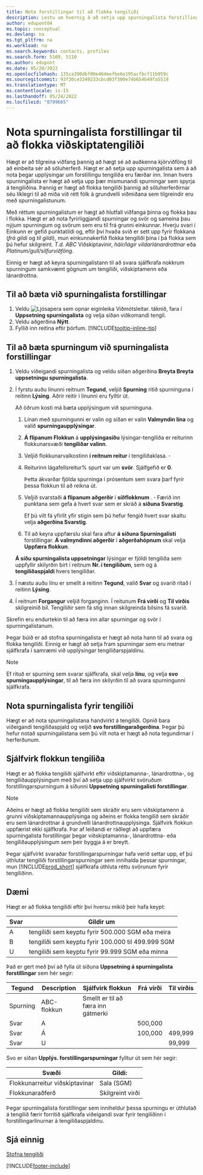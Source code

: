 ```yaml
---
title: Nota forstillingar til að flokka tengiliði
description: Lestu um hvernig á að setja upp spurningalista forstillingar til að auðvelda flokkun á notandasíðum viðskiptatengiliða.
author: edupont04
ms.topic: conceptual
ms.devlang: na
ms.tgt_pltfrm: na
ms.workload: na
ms.search.keywords: contacts, profiles
ms.search.form: 5109, 5110
ms.author: edupont
ms.date: 05/20/2022
ms.openlocfilehash: 135ca390dbf00e46deefbe6e195acfbcf11b959c
ms.sourcegitcommit: 93f30ce3349233cbcd03f300e74b654b49fa5518
ms.translationtype: MT
ms.contentlocale: is-IS
ms.lasthandoff: 05/24/2022
ms.locfileid: "8799665"
---
```

# <a name="use-profile-questionnaires-to-classify-business-contacts"></a>Nota spurningalista forstillingar til að flokka viðskiptatengiliði

Hægt er að tilgreina viðfang þannig að hægt sé að auðkenna kjörviðföng til að einbeita sér að söluherferð. Hægt er að setja upp spurningalista sem á að nota þegar upplýsingar um forstillingu tengiliða eru færðar inn. Innan hvers spurningalista er hægt að setja upp þær mismunandi spurningar sem spyrja á tengiliðina. Þannig er hægt að flokka tengiliði þannig að söluherferðirnar séu líklegri til að miða við rétt fólk á grundvelli viðmiðana sem tilgreindir eru með spurningalistunum.  

Með réttum spurningalistum er hægt að hlutfall viðfanga þinna og flokka þau í flokka. Hægt er að nota fyrirliggjandi spurningar og svör og sameina þau nýjum spurningum og svörum sem eru til frá grunni einkunnar. Hverju svari í Einkunn er gefið punktatildi og, eftir því hvaða svið er sett upp fyrir flokkana (*frá gildi* og *til gildi*), mun einkunnakerfið flokka tengiliði þína í þá flokka sem þú hefur skilgreint. *T.d. ABC* Viðskiptavinir, *háir/lágir vildarlánardrottnar* eða *Platinum/gull/silfurviðföng*.  

Einnig er hægt að keyra spurningalistann til að svara sjálfkrafa nokkrum spurningum samkvæmt gögnum um tengiliði, viðskiptamenn eða lánardrottna.  

## <a name="to-add-a-profile-questionnaire"></a>Til að bæta við spurningalista forstillingar

1. Veldu ![Ljósapera sem opnar eiginleika Viðmótsleitar.](media/ui-search/search_small.png "Segðu mér hvað þú vilt gera") táknið, fara í **Uppsetning spurningalista** og velja síðan viðkomandi tengil.  
2. Veldu aðgerðina **Nýtt**.  
3. Fyllið inn reitina eftir þörfum. [!INCLUDE[tooltip-inline-tip](includes/tooltip-inline-tip_md.md)]  

## <a name="to-add-questions-to-a-profile-questionnaire"></a>Til að bæta spurningum við spurningalista forstillingar

1. Veldu viðeigandi spurningalista og veldu síðan aðgerðina **Breyta Breyta uppsetningu spurningalista**.  
2. Í fyrstu auðu línunni reitnum **Tegund**, veljið **Spurning** ritið spurninguna í reitinn **Lýsing**. Aðrir reitir í línunni eru fylltir út.  

    Að öðrum kosti má bæta upplýsingum við spurninguna.

    1. Línan með spurningunni er valin og síðan er valin **Valmyndin lína** og valið **spurningaupplýsingar**.  

    2. **Á flipanum Flokkun** á **upplýsingasíðu** lýsingar-tengiliða er reiturinn flokkunarsvæði **tengiliðar valinn**.  

    3. Veljið flokkunarvalkostinn **í reitnum reitur** í tengiliðaklasa. **·**  

    4. Reiturinn lágafellsreitur% spurt var um **svör**. Sjálfgefið er **0**.  

        Þetta ákvarðar fjölda spurninga í prósentum sem svara þarf fyrir þessa flokkun til að reikna út.

    5. Veljið svarstaði **á flipanum aðgerðir** í **síðflokknum** . **·** Færið inn punktana sem gefa á hvert svar sem er skráð á **síðuna Svarstig**.

        Ef þú vilt fá yfirlit yfir stigin sem þú hefur fengið hvert svar skaltu velja **aðgerðina Svarstig**.

    6. Til að keyra uppfærslu skal fara aftur **á síðuna Spurningalisti** forstillingar. **Á valmyndinni aðgerðir** í **aðgerðahópnum** skal velja **Uppfæra flokkun**.

    **Á síðu spurningalista uppsetningar** lýsingar er fjöldi tengiliða sem uppfyllir skilyrðin birt í reitnum **Nr. í tengiliðum**, sem og á **tengiliðaspjaldi** hvers tengiliðar.

3. Í næstu auðu línu er smellt á reitinn **Tegund**, valið **Svar** og svarið ritað í reitinn **Lýsing**.  
4. Í reitnum **Forgangur** veljið forganginn. Í reitunum **Frá virði** og **Til virðis** skilgreinið bil. Tengiliðir sem fá stig innan skilgreinda bilsins fá svarið.  

Skrefin eru endurtekin til að færa inn allar spurningar og svör í spurningalistanum.

Þegar búið er að stofna spurningalista er hægt að nota hann til að svara og flokka tengiliði. Einnig er hægt að setja fram spurningar sem eru metnar sjálfkrafa í samræmi við upplýsingar tengiliðarspjaldinu.  

> [!NOTE]
> Ef rituð er spurning sem svarar sjálfkrafa, skal velja **línu**, og velja **svo spurningaupplýsingar**, til að færa inn skilyrðin til að svara spurningunni sjálfkrafa.

## <a name="apply-questionnaires-to-contacts"></a>Nota spurningalista fyrir tengiliði

Hægt er að nota spurningalistana handvirkt á tengiliði. Opnið bara viðeigandi tengiliðaspjald og veljið **svo forstillingaraðgerðina**. Þegar þú hefur notað spurningalistana sem þú vilt nota er hægt að nota tegundirnar í herferðunum.  

## <a name="the-automatic-classification-of-contacts"></a>Sjálfvirk flokkun tengiliða

Hægt er að flokka tengiliði sjálfvirkt eftir viðskiptamanna-, lánardrottna-, og tengiliðaupplýsingum með því að setja upp sjálfvirkt svöruðum forstillingarspurningum á síðunni **Uppsetning spurningalisti forstillingar**.  

> [!NOTE]
> Aðeins er hægt að flokka tengiliði sem skráðir eru sem viðskiptamenn á grunni viðskiptamannaupplýsinga og aðeins er flokka tengilið sem skráðir eru sem lánardrottnar á grundvelli lánardrottnaupplýsinga. Sjálfvirk flokkun uppfærist ekki sjálfkrafa. Þar af leiðandi er ráðlegt að uppfæra spurningalista forstillingar þegar viðskiptamanna-, lánardrottna- eða tengiliðaupplýsingum sem þeir byggja á er breytt.  

Þegar sjálfvirkt svaraðar forstillingarspurningar hafa verið settar upp, ef þú úthlutar tengiliði forstillingarspurningar sem innihalda þessar spurningar, mun [!INCLUDE[prod_short](includes/prod_short.md)] sjálfkrafa úthluta réttu svörunum fyrir tengiliðinn.  

## <a name="example"></a>Dæmi

Hægt er að flokka tengiliði eftir því hversu mikið þeir hafa keypt:

|Svar|Gildir um|
|--- |--- |
|A|tengiliði sem keyptu fyrir 500.000 SGM eða meira|
|B|tengiliði sem keyptu fyrir 100.000 til 499.999 SGM|
|U|tengiliði sem keyptu fyrir 99.999 SGM eða minna|

Það er gert með því að fylla út síðuna **Uppsetning á spurningalista forstillingar** sem hér segir:

| Tegund     | Description        | Sjálfvirk flokkun     | Frá virði | Til virðis |
|----------|--------------------|------------------------------|------------|----------|
| Spurning | ABC-flokkun | Smellt er til að færa inn gátmerki |            |          |
| Svar   | A                  |                              | 500,000    |          |
| Svar   | Á                  |                              | 100,000    | 499,999  |
| Svar   | U                  |                              |            | 99,999   |

Svo er síðan **Upplýs. forstillingarspurningar** fylltur út sem hér segir:

| Svæði                         | Gildi:         |
|-------------------------------|---------------|
| Flokkunarreitur viðskiptavinar | Sala (SGM)   |
| Flokkunaraðferð         | Skilgreint virði |

Þegar spurningalista forstillingar sem inniheldur þessa spurningu er úthlutað á tengilið færir forritið sjálfkrafa viðeigandi svar fyrir tengiliðinn í forstillingarlínurnar á tengiliðaspjaldinu.

## <a name="see-also"></a>Sjá einnig

[Stofna tengiliði](marketing-create-contact-companies.md)  


[!INCLUDE[footer-include](includes/footer-banner.md)]